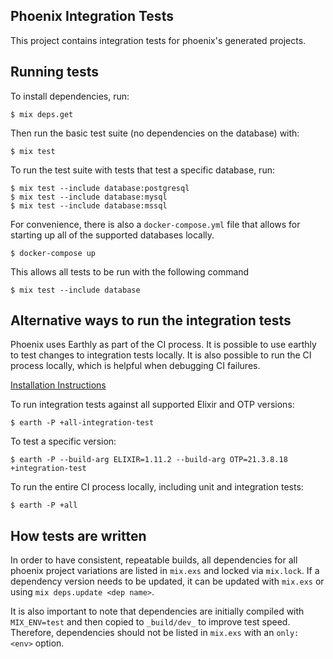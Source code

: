 ## Phoenix Integration Tests

This project contains integration tests for phoenix's generated projects.

## Running tests

To install dependencies, run:

    $ mix deps.get

Then run the basic test suite (no dependencies on the database) with:

    $ mix test

To run the test suite with tests that test a specific database, run:

    $ mix test --include database:postgresql
    $ mix test --include database:mysql
    $ mix test --include database:mssql

For convenience, there is also a `docker-compose.yml` file that allows for starting up all of the supported databases locally.

    $ docker-compose up

This allows all tests to be run with the following command

    $ mix test --include database


## Alternative ways to run the integration tests

Phoenix uses Earthly as part of the CI process. It is possible to use earthly to test changes to integration tests locally.  It is also possible to run the CI process locally, which is helpful when debugging CI failures.  

[Installation Instructions](https://docs.earthly.dev/installation)

To run integration tests against all supported Elixir and OTP versions:

    $ earth -P +all-integration-test

To test a specific version:

    $ earth -P --build-arg ELIXIR=1.11.2 --build-arg OTP=21.3.8.18 +integration-test

To run the entire CI process locally, including unit and integration tests:

    $ earth -P +all

## How tests are written

In order to have consistent, repeatable builds, all dependencies for all phoenix
project variations are listed in `mix.exs` and locked via `mix.lock`. If a
dependency version needs to be updated, it can be updated with `mix.exs` or
using `mix deps.update <dep name>`.

It is also important to note that dependencies are initially compiled with
`MIX_ENV=test` and then copied to `_build/dev_` to improve test speed.
Therefore, dependencies should not be listed in `mix.exs` with an `only: <env>`
option.
